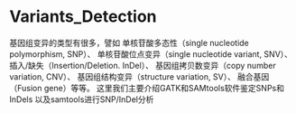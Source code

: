# Variants_Detection
基因组变异的类型有很多，譬如
单核苷酸多态性（single nucleotide polymorphism, SNP）、
单核苷酸位点变异（single nucleotide variant, SNV）、
插入/缺失（Insertion/Deletion. InDel）、
基因组拷贝数变异（copy number variation, CNV）、
基因组结构变异（structure variation, SV）、
融合基因（Fusion gene）等等。
这里我们主要介绍GATK和SAMtools软件鉴定SNPs和InDels
以及samtools进行SNP/InDel分析
